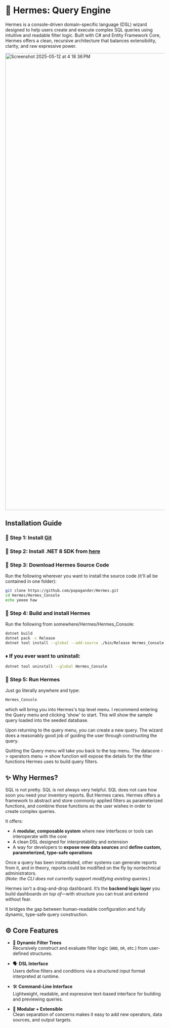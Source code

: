 # 🪽 Hermes: Query Engine

Hermes is a console-driven domain-specific language (DSL) wizard designed to help users create and execute complex SQL queries using intuitive and readable filter logic. Built with C# and Entity Framework Core, Hermes offers a clean, recursive architecture that balances extensibility, clarity, and raw expressive power.

<img width="1440" alt="Screenshot 2025-05-12 at 4 18 36 PM" src="https://github.com/user-attachments/assets/f2215e9a-38a0-4967-bd16-0916e4844898" />



## Installation Guide

### 🔹 Step 1: Install [Git](https://git-scm.com/downloads)

### 🔹 Step 2: Install .NET 8 SDK from [here](https://dotnet.microsoft.com/en-us/download/dotnet/8.0)  

### 🔹 Step 3: Download Hermes Source Code  
  
Run the following wherever you want to install the source code (it'll all be contained in one folder):  

```bash / git bash
git clone https://github.com/papagander/Hermes.git
cd Hermes/Hermes_Console
echo yeeee haw
```  

### 🔹 Step 4: Build and install Hermes  

Run the following from somewhere/Hermes/Hermes_Console:

```bash
dotnet build
dotnet pack -c Release
dotnet tool install --global --add-source ./bin/Release Hermes_Console
```

### ♦️ If you ever want to uninstall:  
```bash
dotnet tool uninstall --global Hermes_Console
```

### 🔹 Step 5: Run Hermes   

Just go literally anywhere and type:  
```bash
Hermes_Console
```

which will bring you into Hermes's top level menu. I recommend entering the Query menu and clicking 'show' to start. This will show the sample query loaded into the seeded database.  

Upon returning to the query menu, you can create a new query. The wizard does a reasonably good job of guiding the user through constructing the query. 

Quitting the Query menu will take you back to the top menu. The datacore -> operators menu -> show function will expose the details for the filter functions Hermes uses to build query filters.




## ✨ Why Hermes?

SQL is not pretty. SQL is not always very helpful. SQL does not care how soon you need your inventory reports. But Hermes cares. Hermes offers a framework to abstract and store commonly applied filters as parameterized functions, and combine those functions as the user wishes in order to create complex queries.

It offers:
- A **modular, composable system** where new interfaces or tools can interoperate with the core
- A clean DSL designed for interpretability and extension
- A way for developers to **expose new data sources** and **define custom, parameterized, type-safe operations**

Once a query has been instantiated, other systems can generate reports from it, and in theory, reports could be modified on the fly by nontechnical administrators.  
(*Note: the CLI does not currently support modifying existing queries.*)

Hermes isn't a drag-and-drop dashboard. It’s the **backend logic layer** you build dashboards *on top of*—with structure you can trust and extend without fear.

It bridges the gap between human-readable configuration and fully dynamic, type-safe query construction.

## ⚙️ Core Features

- 🧾 **Dynamic Filter Trees**  
  Recursively construct and evaluate filter logic (`AND`, `OR`, etc.) from user-defined structures.

- 🗣️ **DSL Interface**  
  Users define filters and conditions via a structured input format interpreted at runtime.

- 🛠️ **Command-Line Interface**  
  Lightweight, readable, and expressive text-based interface for building and previewing queries.

- 🧩 **Modular + Extensible**  
  Clean separation of concerns makes it easy to add new operators, data sources, and output targets.
